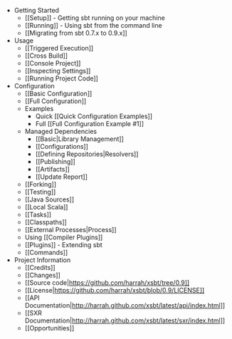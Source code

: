 * Getting Started
    * [[Setup]] - Getting sbt running on your machine
    * [[Running]] - Using sbt from the command line
    * [[Migrating from sbt 0.7.x to 0.9.x]]
* Usage
    * [[Triggered Execution]]
    * [[Cross Build]]
    * [[Console Project]]
    * [[Inspecting Settings]]
    * [[Running Project Code]]
* Configuration
    * [[Basic Configuration]]
    * [[Full Configuration]]
    * Examples 
        * Quick
            [[Quick Configuration Examples]]
        * Full
            [[Full Configuration Example #1]]
    * Managed Dependencies
        * [[Basic|Library Management]]
        * [[Configurations]]
        * [[Defining Repositories|Resolvers]]
        * [[Publishing]]
        * [[Artifacts]]
        * [[Update Report]]
    * [[Forking]]
    * [[Testing]]
    * [[Java Sources]]
    * [[Local Scala]]
    * [[Tasks]]
    * [[Classpaths]]
    * [[External Processes|Process]]
    * Using [[Compiler Plugins]]
    * [[Plugins]] - Extending sbt
    * [[Commands]]
* Project Information
    * [[Credits]]
    * [[Changes]]
    * [[Source code|https://github.com/harrah/xsbt/tree/0.9]]
    * [[License|https://github.com/harrah/xsbt/blob/0.9/LICENSE]]
    * [[API Documentation|http://harrah.github.com/xsbt/latest/api/index.html]]
    * [[SXR Documentation|http://harrah.github.com/xsbt/latest/sxr/index.html]]
    * [[Opportunities]]